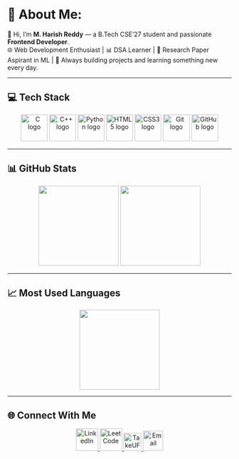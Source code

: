 # 💫 About Me:
👋 Hi, I’m **M. Harish Reddy** — a B.Tech CSE’27 student and passionate **Frontend Developer**.  
🌐 Web Development Enthusiast | 📊 DSA Learner | 📄 Research Paper Aspirant in ML | 🚀 Always building projects and learning something new every day.  

---

## 💻 Tech Stack
<p align="center">
  <img src="https://cdn.jsdelivr.net/gh/devicons/devicon/icons/c/c-original.svg" height="60" alt="C logo" />
  <img src="https://cdn.jsdelivr.net/gh/devicons/devicon/icons/cplusplus/cplusplus-original.svg" height="60" alt="C++ logo" />
  <img src="https://cdn.jsdelivr.net/gh/devicons/devicon/icons/python/python-original.svg" height="60" alt="Python logo" />
  <img src="https://cdn.jsdelivr.net/gh/devicons/devicon/icons/html5/html5-original.svg" height="60" alt="HTML5 logo" />
  <img src="https://cdn.jsdelivr.net/gh/devicons/devicon/icons/css3/css3-original.svg" height="60" alt="CSS3 logo" />
  <img src="https://cdn.jsdelivr.net/gh/devicons/devicon/icons/git/git-original.svg" height="60" alt="Git logo" />
  <img src="https://cdn.jsdelivr.net/gh/devicons/devicon/icons/github/github-original.svg" height="60" alt="GitHub logo" />
</p>

---

## 📊 GitHub Stats
<p align="center">
  <img src="https://github-readme-stats.vercel.app/api?username=harishreddy-bobby&theme=radical&hide_border=false&include_all_commits=true&count_private=true" height="180" />
  <img src="https://github-readme-streak-stats.herokuapp.com/?user=harishreddy-bobby&theme=radical&hide_border=false" height="180" />
</p>

---

## 📈 Most Used Languages
<p align="center">
  <img src="https://github-readme-stats.vercel.app/api/top-langs/?username=harishreddy-bobby&theme=radical&hide_border=false&layout=compact" height="180" />
</p>

---

## 🌐 Connect With Me
<p align="center">
  <a href="https://www.linkedin.com/in/harishreddy995/">
    <img src="https://cdn.jsdelivr.net/gh/devicons/devicon/icons/linkedin/linkedin-original.svg" height="50" alt="LinkedIn" />
  </a>
  <a href="https://leetcode.com/u/harishreddy_bobby/">
    <img src="https://upload.wikimedia.org/wikipedia/commons/1/19/LeetCode_logo_black.png" height="50" alt="LeetCode" />
  </a>
  <a href="https://takeuforward.org/plus/profile/harishreddy_bobby">
    <img src="https://img.shields.io/badge/TakeUForward-%23000000.svg?logo=readme&logoColor=white" height="40" alt="TakeUForward" />
  </a>
  <a href="mailto:mharishreddy995@gmail.com">
    <img src="https://upload.wikimedia.org/wikipedia/commons/4/4e/Gmail_Icon.png" height="45" alt="Email" />
  </a>
</p>
